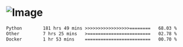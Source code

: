 # ![Image](https://github.com/user-attachments/assets/5f2d2b12-d836-424c-876f-cb0c9a5d9144)

<!--START_SECTION:waka-->

```txt
Python        181 hrs 49 mins >>>>>>>>>>>>>>>>>========   68.03 %
Other         7 hrs 25 mins   >========================   02.78 %
Docker        1 hr 53 mins    =========================   00.70 %
```

<!--END_SECTION:waka-->
